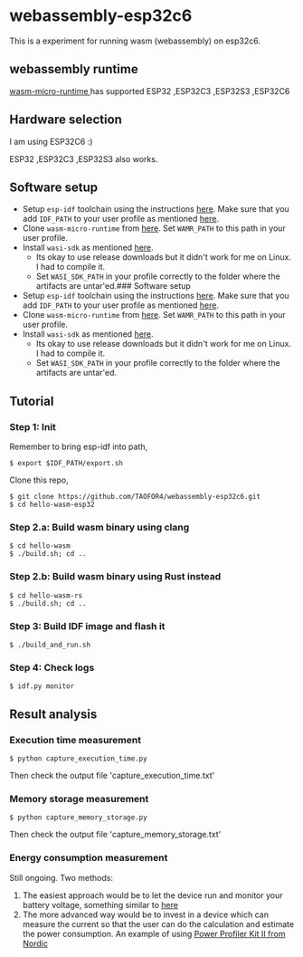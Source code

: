 # webassembly-esp32c6
This is a experiment for running wasm (webassembly) on esp32c6.

## webassembly runtime
[wasm-micro-runtime ](https://github.com/bytecodealliance/wasm-micro-runtime) has supported ESP32 ,ESP32C3 ,ESP32S3 ,ESP32C6

## Hardware selection
I am using ESP32C6 :)

ESP32 ,ESP32C3 ,ESP32S3 also works.

## Software setup
- Setup `esp-idf` toolchain using the instructions [here](https://docs.espressif.com/projects/esp-idf/en/latest/esp32/get-started/linux-macos-setup.html). Make sure that you add `IDF_PATH` to your user profile as mentioned [here](https://docs.espressif.com/projects/esp-idf/en/v3.3.1/get-started/add-idf_path-to-profile.html).
- Clone `wasm-micro-runtime` from [here](https://github.com/bytecodealliance/wasm-micro-runtime). Set `WAMR_PATH` to this path in your user profile.
- Install `wasi-sdk` as mentioned [here](https://github.com/WebAssembly/wasi-sdk).
    - Its okay to use release downloads but it didn't work for me on Linux. I had to compile it.
    - Set `WASI_SDK_PATH` in your profile correctly to the folder where the artifacts are untar'ed.### Software setup
- Setup `esp-idf` toolchain using the instructions [here](https://docs.espressif.com/projects/esp-idf/en/latest/esp32/get-started/linux-macos-setup.html). Make sure that you add `IDF_PATH` to your user profile as mentioned [here](https://docs.espressif.com/projects/esp-idf/en/v3.3.1/get-started/add-idf_path-to-profile.html).
- Clone `wasm-micro-runtime` from [here](https://github.com/bytecodealliance/wasm-micro-runtime). Set `WAMR_PATH` to this path in your user profile.
- Install `wasi-sdk` as mentioned [here](https://github.com/WebAssembly/wasi-sdk).
    - Its okay to use release downloads but it didn't work for me on Linux. I had to compile it.
    - Set `WASI_SDK_PATH` in your profile correctly to the folder where the artifacts are untar'ed.


## Tutorial


### Step 1: Init

Remember to bring esp-idf into path,
```
$ export $IDF_PATH/export.sh
```

Clone this repo,
```
$ git clone https://github.com/TAOFOR4/webassembly-esp32c6.git
$ cd hello-wasm-esp32
```

### Step 2.a: Build wasm binary using clang
```
$ cd hello-wasm
$ ./build.sh; cd ..
```

### Step 2.b: Build wasm binary using Rust instead
```
$ cd hello-wasm-rs
$ ./build.sh; cd ..
```

### Step 3: Build IDF image and flash it

```
$ ./build_and_run.sh
```

### Step 4: Check logs
```
$ idf.py monitor
```

## Result analysis

### Execution time measurement
```
$ python capture_execution_time.py
```
Then check the output file 'capture_execution_time.txt'

### Memory storage measurement
```
$ python capture_memory_storage.py
```
Then check the output file 'capture_memory_storage.txt'

### Energy consumption measurement

Still ongoing. Two methods:
1. The easiest approach would be to let the device run and monitor your battery voltage, something similar to [here](https://youtu.be/auiSyk2TEjE?list=PL7aXQYRxV3CyFQ91YNUJk4Hl6IIblR_CP)
2. The more advanced way would be to invest in a device which can measure the current so that the user can do the calculation and estimate the power consumption. An example of using [Power Profiler Kit II from Nordic](https://youtu.be/LUB8RWzzLWc?list=PLOZhYVJgDmNRMSsoeJaM2o1eCSjZr4ckF)

